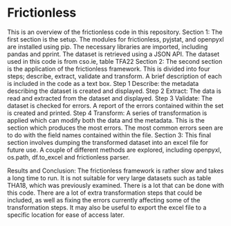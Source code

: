 # Frictionless
This is an overview of the frictionless code in this repository.
Section 1:
The first section is the setup. The modules for frictionless, pyjstat, and openpyxl are installed using pip. The necessary libraries are imported, including pandas and pprint.
The dataset is retrieved using a JSON API. The dataset used in this code is from cso.ie, table TFA22
Section 2:
The second section is the application of the frictionless framework. This is divided into four steps; describe, extract, validate and transform. A brief description of each is included in the code as a text box.
Step 1 Describe: the metadata describing the dataset is created and displayed.
Step 2 Extract: The data is read and extracted from the dataset and displayed.
Step 3 Validate: The dataset is checked for errors. A report of the errors contained within the set is created and printed.
Step 4 Transform: A series of transformation is applied which can modify both the data and the metadata. This is the section which produces the most errors. The most common errors seen are to do with the field names contained within the file.
Section 3:
This final section involves dumping the transformed dataset into an excel file for future use. A couple of different methods are explored, including openpyxl, os.path, df.to_excel and frictionless parser.

Results and Conclusion:
The frictionless framework is rather slow and takes a long time to run. It is not suitable for very large datasets such as table THA18, which was previously examined. 
There is a lot that can be done with this code. There are a lot of extra transformation steps that could be included, as well as fixing the errors currently affecting some of the transformation steps. It may also be useful to export the excel file to a specific location for ease of access later.
